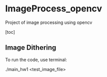 # ImageProcess_opencv
Project of image processing using opencv

[toc]

## Image Dithering

To run the code, use terminal:

./main_hw1 <test_image_file> <bits>